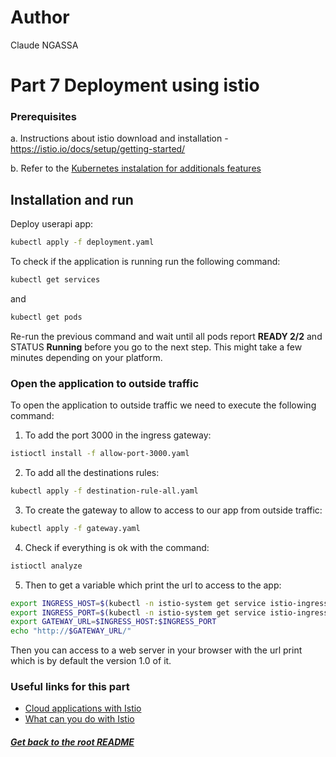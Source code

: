 # Author

Claude NGASSA

# Part 7 Deployment using istio

### Prerequisites

a. Instructions about istio download and installation - https://istio.io/docs/setup/getting-started/

b. Refer to the [Kubernetes instalation for additionals features](https://github.com/eptec-lab/DEVOPS_FINAL/tree/main/k8s#1-installation-of-minikube-kubectl)



## Installation and run

Deploy userapi app:

```bash
kubectl apply -f deployment.yaml
```

To check if the application is running run the following command:

```bash
kubectl get services
```

and

```bash
kubectl get pods
```

Re-run the previous command and wait until all pods report **READY 2/2** and STATUS **Running** before you go to the next step. This might take a few minutes depending on your platform.

### Open the application to outside traffic

To open the application to outside traffic we need to execute the following command:

1. To add the port 3000 in the ingress gateway:

```bash
istioctl install -f allow-port-3000.yaml
```

2. To add all the destinations rules:

```bash
kubectl apply -f destination-rule-all.yaml
```

3. To create the gateway to allow to access to our app from outside traffic:

```bash
kubectl apply -f gateway.yaml
```

4. Check if everything is ok with the command:

```bash
istioctl analyze
```

5. Then to get a variable which print the url to access to the app:

```bash
export INGRESS_HOST=$(kubectl -n istio-system get service istio-ingressgateway -o jsonpath='{.status.loadBalancer.ingress[0].ip}')
export INGRESS_PORT=$(kubectl -n istio-system get service istio-ingressgateway -o jsonpath='{.spec.ports[?(@.name=="http-custom-1")].port}')
export GATEWAY_URL=$INGRESS_HOST:$INGRESS_PORT
echo "http://$GATEWAY_URL/"
```

Then you can access to a web server in your browser with the url print which is by default the version 1.0 of it.


### Useful links for this part 

- [Cloud applications with Istio](https://github.com/adaltas/ece-devops-2022-fall/blob/main/modules/09.cloud-native/index.md#cloud-native-applications-microservice-architecture--with-istio)
- [What can you do with Istio](https://github.com/adaltas/ece-devops-2022-fall/blob/main/modules/09.cloud-native/index.md#what-can-you-do-with-istio)


##### [Get back to the root README](https://github.com/eptec-lab/DEVOPS_FINAL#readme)
